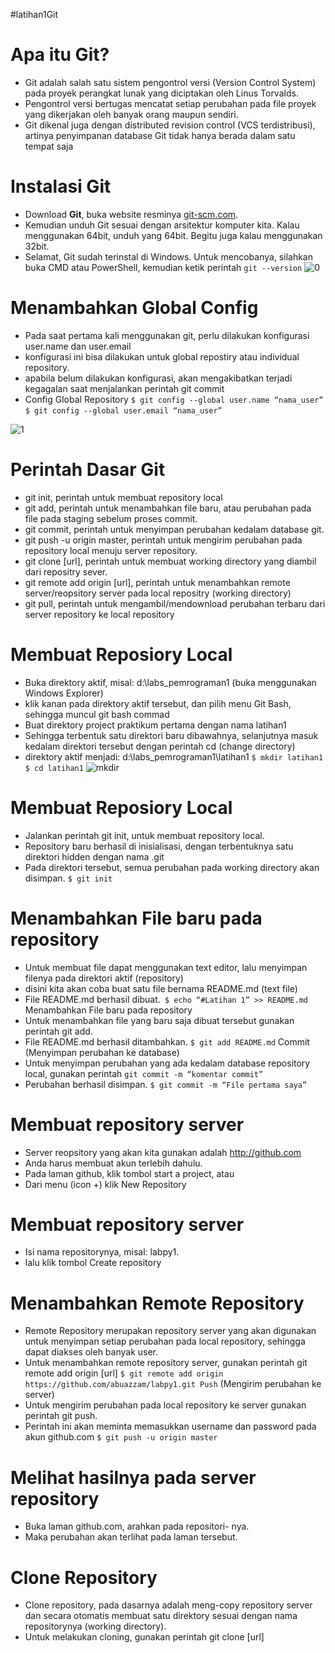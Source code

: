 #latihan1Git
# Apa itu Git?
* Git adalah salah satu sistem pengontrol versi (Version Control
System) pada proyek perangkat lunak yang diciptakan oleh Linus
Torvalds. 
* Pengontrol versi bertugas mencatat setiap perubahan pada file
proyek yang dikerjakan oleh banyak orang maupun sendiri.  
* Git dikenal juga dengan distributed revision control (VCS terdistribusi),
artinya penyimpanan database Git tidak hanya berada dalam satu
tempat saja
# Instalasi Git
* Download **Git**, buka website resminya [git-scm.com](https://git-scm.com).  
* Kemudian unduh Git sesuai dengan arsitektur komputer kita. Kalau
menggunakan 64bit, unduh yang 64bit. Begitu juga kalau
menggunakan 32bit.  
* Selamat, Git sudah terinstal di Windows. Untuk mencobanya,
silahkan buka CMD atau PowerShell, kemudian ketik perintah ``git --version``
![0](https://user-images.githubusercontent.com/57052780/68035879-276bab00-fcf7-11e9-8735-d897a7bf8b31.png)

# Menambahkan Global Config
* Pada saat pertama kali menggunakan git, perlu dilakukan konfigurasi
user.name dan user.email
* konfigurasi ini bisa dilakukan untuk global repostiry atau individual
repository. 
* apabila belum dilakukan konfigurasi, akan mengakibatkan terjadi
kegagalan saat menjalankan perintah git commit
* Config Global Repository
``$ git config --global user.name “nama_user”``
``$ git config --global user.email “nama_user”``

![1](https://user-images.githubusercontent.com/57052780/68035610-93014880-fcf6-11e9-94da-f35a6d1e7b37.png)
# Perintah Dasar Git
* git init, perintah untuk membuat repository local
* git add, perintah untuk menambahkan file baru, atau perubahan pada file
pada staging sebelum proses commit. 
* git commit, perintah untuk menyimpan perubahan kedalam database git. 
* git push -u origin master, perintah untuk mengirim perubahan pada
repository local menuju server repository. 
* git clone [url], perintah untuk membuat working directory yang diambil dari
repositry sever. 
* git remote add origin [url], perintah untuk menambahkan remote
server/reopsitory server pada local repositry (working directory)
* git pull, perintah untuk mengambil/mendownload perubahan terbaru dari
server repository ke local repository
# Membuat Reposiory Local
* Buka direktory aktif, misal: d:\labs_pemrograman1 (buka
menggunakan Windows Explorer)
* klik kanan pada direktory aktif tersebut, dan pilih menu Git Bash,
sehingga muncul git bash commad
* Buat direktory project praktikum pertama dengan nama latihan1
* Sehingga terbentuk satu direktori baru dibawahnya, selanjutnya 
masuk kedalam direktori tersebut dengan perintah cd (change
directory)
* direktory aktif menjadi: d:\labs_pemrograman1\latihan1
``$ mkdir latihan1``
``$ cd latihan1``
![mkdir](https://user-images.githubusercontent.com/57052780/68036511-69492100-fcf8-11e9-986e-b61863352c04.png)

# Membuat Reposiory Local
* Jalankan perintah git init, untuk membuat repository local. 
* Repository baru berhasil di inisialisasi, dengan terbentuknya satu
direktori hidden dengan nama .git
* Pada direktori tersebut, semua perubahan pada working directory
akan disimpan.
``$ git init``
# Menambahkan File baru pada repository
* Untuk membuat file dapat menggunakan text editor, lalu menyimpan
filenya pada direktori aktif (repository)
* disini kita akan coba buat satu file bernama README.md (text file)
* File README.md berhasil dibuat.`` $ echo “#Latihan 1” >> README.md``
Menambahkan File baru pada repository
* Untuk menambahkan file yang baru saja dibuat tersebut gunakan
perintah git add. 
* File README.md berhasil ditambahkan. ``$ git add README.md``
Commit (Menyimpan perubahan ke database)
* Untuk menyimpan perubahan yang ada kedalam database repository
local, gunakan perintah ``git commit -m “komentar commit”``
* Perubahan berhasil disimpan. ``$ git commit -m “File pertama saya”``
# Membuat repository server
* Server reopsitory yang akan kita gunakan adalah http://github.com
* Anda harus membuat akun terlebih dahulu. 
* Pada laman github, klik tombol start a project, atau
* Dari menu (icon +) klik New Repository
# Membuat repository server
* Isi nama repositorynya, misal: labpy1. 
* lalu klik tombol Create repository
# Menambahkan Remote Repository
* Remote Repository merupakan repository server yang akan
digunakan untuk menyimpan setiap perubahan pada local repository,
sehingga dapat diakses oleh banyak user. 
* Untuk menambahkan remote repository server, gunakan perintah
git remote add origin [url]
``$ git remote add origin https://github.com/abuazzam/labpy1.git
Push`` (Mengirim perubahan ke server)
* Untuk mengirim perubahan pada local repository ke server gunakan
perintah git push. 
* Perintah ini akan meminta memasukkan username dan password
pada akun github.com
``$ git push -u origin master``
# Melihat hasilnya pada server repository
* Buka laman github.com,
arahkan pada repositori- nya. 
* Maka perubahan akan
terlihat pada laman
tersebut.
# Clone Repository
* Clone repository, pada dasarnya adalah meng-copy repository server
dan secara otomatis membuat satu direktory sesuai dengan nama
repositorynya (working directory). 
* Untuk melakukan cloning, gunakan perintah git clone [url]
